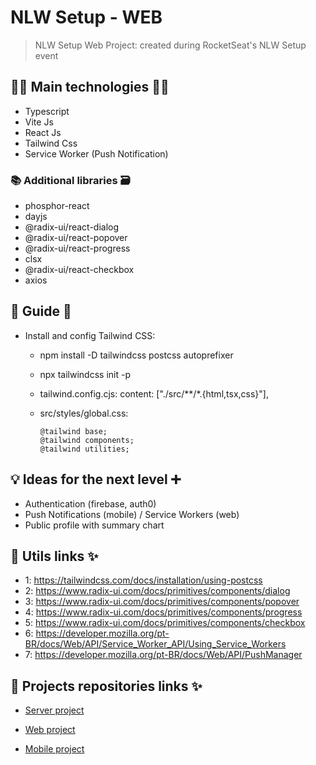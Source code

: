 # NLW Setup - WEB

> NLW Setup Web Project: created during RocketSeat's NLW Setup event

## 👨‍💻 Main technologies 👩‍💻

- Typescript
- Vite Js
- React Js
- Tailwind Css
- Service Worker (Push Notification)

### 📚 Additional libraries 🗃️

- phosphor-react
- dayjs
- @radix-ui/react-dialog
- @radix-ui/react-popover
- @radix-ui/react-progress
- clsx
- @radix-ui/react-checkbox
- axios

## 📃 Guide 📖

- Install and config Tailwind CSS:

  - npm install -D tailwindcss postcss autoprefixer
  - npx tailwindcss init -p
  - tailwind.config.cjs: content: ["./src/**/*.{html,tsx,css}"],
  - src/styles/global.css:

        @tailwind base;
        @tailwind components;
        @tailwind utilities;

## 💡 Ideas for the next level ➕

- Authentication (firebase, auth0)
- Push Notifications (mobile) / Service Workers (web)
- Public profile with summary chart

## 🔗 Utils links ✨

- 1: https://tailwindcss.com/docs/installation/using-postcss
- 2: https://www.radix-ui.com/docs/primitives/components/dialog
- 3: https://www.radix-ui.com/docs/primitives/components/popover
- 4: https://www.radix-ui.com/docs/primitives/components/progress
- 5: https://www.radix-ui.com/docs/primitives/components/checkbox
- 6: https://developer.mozilla.org/pt-BR/docs/Web/API/Service_Worker_API/Using_Service_Workers
- 7: https://developer.mozilla.org/pt-BR/docs/Web/API/PushManager

## 🔗 Projects repositories links ✨

- [Server project](server)

- [Web project](web)

- [Mobile project](mobile)
